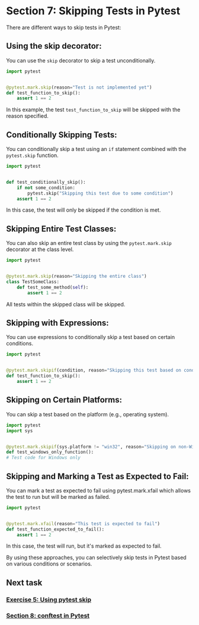 # Section 7: Skipping Tests in Pytest

There are different ways to skip tests in Pytest:

## Using the skip decorator:

You can use the `skip` decorator to skip a test unconditionally.

```python
import pytest


@pytest.mark.skip(reason="Test is not implemented yet")
def test_function_to_skip():
    assert 1 == 2
```

In this example, the test `test_function_to_skip` will be skipped with the reason specified.

## Conditionally Skipping Tests:

You can conditionally skip a test using an `if` statement combined with the `pytest.skip` function.

```python
import pytest


def test_conditionally_skip():
    if not some_condition:
        pytest.skip("Skipping this test due to some condition")
    assert 1 == 2
```

In this case, the test will only be skipped if the condition is met.

## Skipping Entire Test Classes:

You can also skip an entire test class by using the `pytest.mark.skip` decorator at the class level.

```python
import pytest


@pytest.mark.skip(reason="Skipping the entire class")
class TestSomeClass:
    def test_some_method(self):
        assert 1 == 2
```

All tests within the skipped class will be skipped.

## Skipping with Expressions:

You can use expressions to conditionally skip a test based on certain conditions.

```python
import pytest


@pytest.mark.skipif(condition, reason="Skipping this test based on condition")
def test_function_to_skip():
    assert 1 == 2
```

## Skipping on Certain Platforms:

You can skip a test based on the platform (e.g., operating system).

```python
import pytest
import sys


@pytest.mark.skipif(sys.platform != "win32", reason="Skipping on non-Windows platforms")
def test_windows_only_function():
# Test code for Windows only
```

## Skipping and Marking a Test as Expected to Fail:

You can mark a test as expected to fail using pytest.mark.xfail which allows the test to run but will be marked as
failed.

```python
import pytest


@pytest.mark.xfail(reason="This test is expected to fail")
def test_function_expected_to_fail():
    assert 1 == 2
```

In this case, the test will run, but it's marked as expected to fail.

By using these approaches, you can selectively skip tests in Pytest based on various conditions or scenarios.

## Next task
### [Exercise 5: Using pytest skip][1]
### [Section 8: conftest in Pytest][2]

[1]: ../pytest_exercises/05_skipping_test.md
[2]: 08_conftest.md
